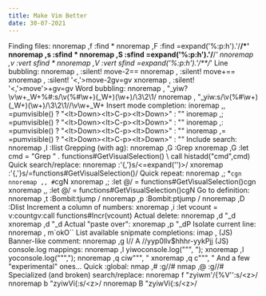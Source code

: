 ```yaml
---
title: Make Vim Better
date: 30-07-2021
---
```

Finding files:
nnoremap ,f :find *
nnoremap ,F :find <C-R>=expand('%:p:h').'/**/*'<CR>
nnoremap ,s :sfind *
nnoremap ,S :sfind <C-R>=expand('%:p:h').'/**/*'<CR>
nnoremap ,v :vert sfind *
nnoremap ,V :vert sfind <C-R>=expand('%:p:h').'/**/*'<CR>
Line bubbling:
nnoremap ,<Up>   :<C-u>silent! move-2<CR>==
nnoremap ,<Down> :<C-u>silent! move+<CR>==
xnoremap ,<Up>   :<C-u>silent! '<,'>move-2<CR>gv=gv
xnoremap ,<Down> :<C-u>silent! '<,'>move'>+<CR>gv=gv
Word bubbling:
nnoremap ,<Left>  "_yiw?\v\w+\_W+%#<CR>:s/\v(%#\w+)(\_W+)(\w+)/\3\2\1/<CR><C-o><C-l>
nnoremap ,<Right> "_yiw:s/\v(%#\w+)(\_W+)(\w+)/\3\2\1/<CR><C-o>/\v\w+\_W+<CR><C-l>
Insert mode completion:
inoremap ,, <C-x><C-o><C-r>=pumvisible() ? "\<lt>Down>\<lt>C-p>\<lt>Down>" : ""<CR>
inoremap ,; <C-n><C-r>=pumvisible() ? "\<lt>Down>\<lt>C-p>\<lt>Down>" : ""<CR>
inoremap ,: <C-x><C-f><C-r>=pumvisible() ? "\<lt>Down>\<lt>C-p>\<lt>Down>" : ""<CR>
inoremap ,= <C-x><C-l><C-r>=pumvisible() ? "\<lt>Down>\<lt>C-p>\<lt>Down>" : ""<CR>
Include search:
nnoremap ,I :Ilist<Space>
Grepping (with ag):
nnoremap <silent> ,G :Grep <C-r><C-w><CR>
xnoremap <silent> ,G :<C-u>let cmd = "Grep " . functions#GetVisualSelection() <bar>
                        \ call histadd("cmd",cmd) <bar>
Quick search/replace:
nnoremap <Space><Space> :'{,'}s/\<<C-r>=expand('<cword>')<CR>\>/
xnoremap <Space><Space> :<C-u>'{,'}s/<C-r>=functions#GetVisualSelection()<CR>/
Quick repeat:
nnoremap ,; *``cgn
nnoremap ,, #``cgN
xnoremap ,; <Esc>:let @/ = functions#GetVisualSelection()<CR>cgn
xnoremap ,, <Esc>:let @/ = functions#GetVisualSelection()<CR>cgN
Go to definition:
nnoremap ,t :Bombit<CR>:tjump /
nnoremap ,p :Bombit<CR>:ptjump /
nnoremap ,D :Dlist<Space>
Increment a column of numbers:
xnoremap <silent> ,i :<C-u>let vcount = v:count<CR>gv:call functions#Incr(vcount)<CR>
Actual delete:
nnoremap ,d "_d
xnoremap ,d "_d
Actual "paste over":
xnoremap ,p "_dP
Isolate current line:
nnoremap ,<Space><Space> m`o<Esc>kO<Esc>``
List available snipmate completions:
imap ,<Tab> <C-r><Tab>
(JS) Banner-like comment:
nnoremap <buffer> ,g I// <Esc>A //<Esc>yyp0llv$hhhr-yykPjj
(JS) console.log mappings:
nnoremap <buffer> ,l yiwoconsole.log("<C-r>"", <C-r>");<Esc>
xnoremap <buffer> ,l yoconsole.log("<C-r>"",<C-r>");<Esc>
nnoremap <buffer> ,q ciw"<C-r>"", <C-r>"<Esc>
xnoremap <buffer> ,q c"<C-r>"", <C-r>"<Esc>
And a few "experimental" ones…
Quick :global:
nmap ,# :g/<C-r><C-w>/#<CR>
nmap ,@ :g//#<Left><Left>
Specialized (and broken) search/replace:
nnoremap <Space>f "zyiwm'/{<CR>%V'':s/\<<C-r>z\>/
nnoremap <Space>b "zyiwVi(:s/\<<C-r>z\>/
nnoremap <Space>B "zyiwVi{:s/\<<C-r>z\>/
